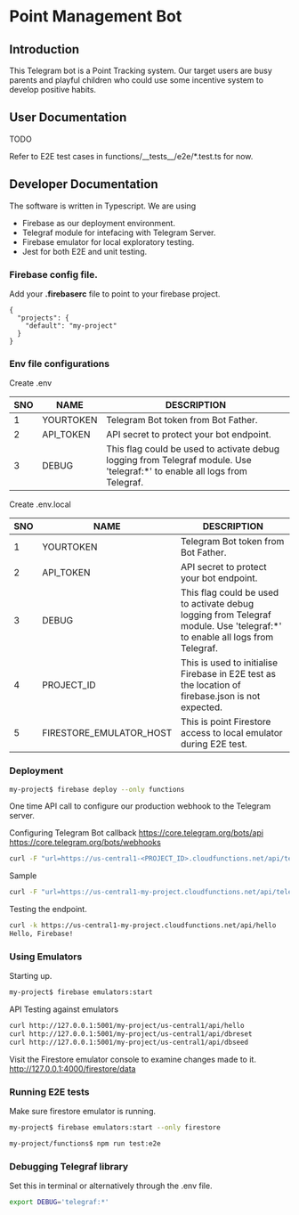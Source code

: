 # Point Management Bot

## Introduction

This Telegram bot is a Point Tracking system.
Our target users are busy parents and playful children who could use some incentive system to develop positive habits.

## User Documentation

TODO

Refer to E2E test cases in functions/\_\_tests__/e2e/*.test.ts for now.

## Developer Documentation

The software is written in Typescript.
We are using

- Firebase as our deployment environment.
- Telegraf module for intefacing with Telegram Server.
- Firebase emulator for local exploratory testing.
- Jest for both E2E and unit testing.

### Firebase config file.

Add your **.firebaserc** file to point to your firebase project.


```
{
  "projects": {
    "default": "my-project"
  }
}
```

### Env file configurations

Create .env

|SNO|NAME|DESCRIPTION|
|---|---|---|
|1|YOURTOKEN|Telegram Bot token from Bot Father.|
|2|API_TOKEN|API secret to protect your bot endpoint.|
|3|DEBUG|This flag could be used to activate debug logging from Telegraf module. Use 'telegraf:*' to enable all logs from Telegraf.|

Create .env.local

|SNO|NAME|DESCRIPTION|
|---|---|---|
|1|YOURTOKEN|Telegram Bot token from Bot Father.|
|2|API_TOKEN|API secret to protect your bot endpoint.|
|3|DEBUG|This flag could be used to activate debug logging from Telegraf module. Use 'telegraf:*' to enable all logs from Telegraf.|
|4|PROJECT_ID|This is used to initialise Firebase in E2E test as the location of firebase.json is not expected.|
|5|FIRESTORE_EMULATOR_HOST|This is point Firestore access to local emulator during E2E test.|

### Deployment

```bash
my-project$ firebase deploy --only functions
```

One time API call to configure our production webhook to the Telegram server.

Configuring Telegram Bot callback
https://core.telegram.org/bots/api
https://core.telegram.org/bots/webhooks

```bash
curl -F "url=https://us-central1-<PROJECT_ID>.cloudfunctions.net/api/telegram" -F "secret_token=<API_TOKEN>" "https://api.telegram.org/bot<YOURTOKEN>/setWebhook"
```

Sample

```bash
curl -F "url=https://us-central1-my-project.cloudfunctions.net/api/telegram" -F "secret_token=abc123" "https://api.telegram.org/bot123:ABC-DEF-xyz/setWebhook"
```

Testing the endpoint.

```bash
curl -k https://us-central1-my-project.cloudfunctions.net/api/hello
Hello, Firebase!
```

### Using Emulators

Starting up.

```bash
my-project$ firebase emulators:start
```

API Testing against emulators

```bash
curl http://127.0.0.1:5001/my-project/us-central1/api/hello
curl http://127.0.0.1:5001/my-project/us-central1/api/dbreset
curl http://127.0.0.1:5001/my-project/us-central1/api/dbseed
```

Visit the Firestore emulator console to examine changes made to it.
http://127.0.0.1:4000/firestore/data


### Running E2E tests

Make sure firestore emulator is running.

```bash
my-project$ firebase emulators:start --only firestore
```

```bash
my-project/functions$ npm run test:e2e
```

### Debugging Telegraf library

Set this in terminal or alternatively through the .env file.

```bash
export DEBUG='telegraf:*'
```

